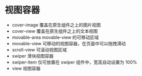# 视图容器

- cover-image 覆盖在原生组件之上的图片视图
- cover-view 覆盖在原生组件之上的文本视图
- movable-area movable-view 的可移动区域
- movable-view 可移动的视图容器，在页面中可以拖拽滑动
- scroll-view 可滚动视图区域
- swiper 滑块视图容器
- swiper-item 仅可放置在 swiper 组件中，宽高自动设置为 100%
- view 视图容器
